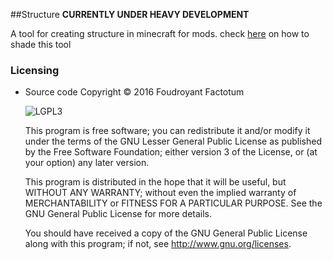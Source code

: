 ##Structure
**CURRENTLY UNDER HEAVY DEVELOPMENT**

A tool for creating structure in minecraft for mods.
check [here](https://github.com/SteamNSteel/McGUI/blob/master/README.md) on how to shade this tool

### Licensing

- Source code Copyright &copy; 2016 Foudroyant Factotum

  ![LGPL3](https://www.gnu.org/graphics/lgplv3-147x51.png)

  This program is free software; you can redistribute it and/or modify it under the terms of the GNU Lesser General Public License as published by the Free Software Foundation; either version 3 of the License, or (at your option) any later version.

  This program is distributed in the hope that it will be useful, but WITHOUT ANY WARRANTY; without even the implied warranty of MERCHANTABILITY or FITNESS FOR A PARTICULAR PURPOSE. See the GNU General Public License for more details.

  You should have received a copy of the GNU General Public License along with this program; if not, see <http://www.gnu.org/licenses>.

